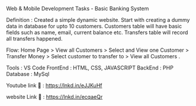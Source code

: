 Web & Mobile Development Tasks - Basic Banking System

Definition : Created a simple dynamic website. Start with creating a dummy data in database for upto 10 customers. Customers table will have basic fields such as name, email, current balance etc. Transfers table will record all transfers happened.

Flow: Home Page > View all Customers > Select and View one Customer > Transfer Money > Select customer to transfer to > View all Customers .

Tools : VS Code
FrontEnd : HTML, CSS, JAVASCRIPT
BackEnd : PHP
Database : MySql

Youtube link 🔗 : 
https://lnkd.in/eJJKuHf

website Link 🔗 :
https://lnkd.in/ecqaeQr
